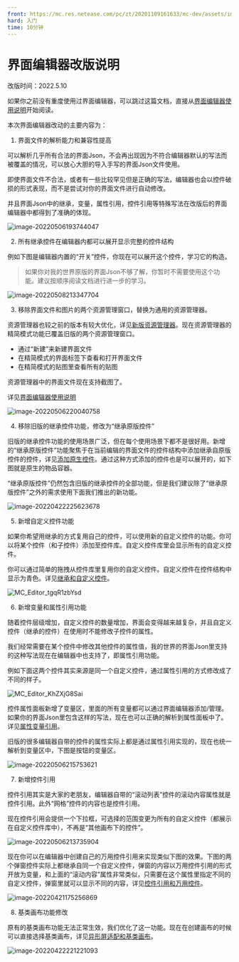 ```yaml
---
front: https://mc.res.netease.com/pc/zt/20201109161633/mc-dev/assets/img/ui_image004.29b265a4.png
hard: 入门
time: 10分钟
---
```

# 界面编辑器改版说明

改版时间：2022.5.10

如果你之前没有重度使用过界面编辑器，可以跳过这篇文档，直接从[界面编辑器使用说明](./1-界面编辑器使用说明.md)开始阅读。

本次界面编辑器改动的主要内容为：



1. 界面文件的解析能力和兼容性提高

可以解析几乎所有合法的界面Json，不会再出现因为不符合编辑器默认的写法而被覆盖的情况，可以放心大胆的导入手写的界面Json文件使用。

即使界面文件不合法，或者有一些比较罕见但是正确的写法，编辑器也会以控件破损的形式表现，而不是尝试对你的界面文件进行自动修改。

并且界面Json中的继承，变量，属性引用，控件引用等特殊写法在改版后的界面编辑器中都得到了准确的体现。

![image-20220506193744047](./images/image-20220506193744047.png)



2. 所有继承控件在编辑器内都可以展开显示完整的控件结构

例如下图是编辑器内置的“开关”控件，你现在可以展开这个控件，学习它的构造。

> 如果你对我的世界原版的界面Json不够了解，你暂时不需要使用这个功能。建议按顺序阅读文档进行进一步的学习。

![image-20220508213347704](./images/image-20220508213347704.png)



3. 移除界面文件和图片的两个资源管理窗口，替换为通用的资源管理器。

资源管理器也较之前的版本有较大优化，详见[新版资源管理器](../15-资源管理/2.5-资源管理器.md)。现在资源管理器的精简模式功能已覆盖旧版的两个资源管理窗口。

- 通过“新建”来新建界面文件
- 在精简模式的界面标签下查看和打开界面文件
- 在精简模式的贴图里查看所有的贴图

资源管理器中的界面文件现在支持截图了。

详见[界面编辑器使用说明](./1-界面编辑器使用说明.md#新建界面文件)

![image-20220506220040758](./images/image-20220506220040758.png)



4. 移除旧版的继承控件功能，修改为“继承原版控件”

旧版的继承控件功能的使用场景广泛，但在每个使用场景下都不是很好用。新增的“继承原版控件”功能聚焦于在当前编辑的界面文件的控件结构中添加继承自原版控件的控件，详见[添加原生控件](./18-添加原生控件.md)。通过这种方式添加的控件也是可以展开的，如下图就是原生的物品容器。

“继承原版控件”仍然包含旧版的继承控件的全部功能，但是我们建议除了“继承原版控件”之外的需求使用下面我们推出的新功能。

![image-20220422225623678](./images/image-20220422225623678.png)



5. 新增自定义控件功能

如果你希望用继承的方式复用自己的控件，可以使用新的自定义控件的功能。你可以将某个控件（和子控件）添加至控件库。自定义控件库里会显示所有的自定义控件。

你可以通过简单的拖拽从控件库里复用你的自定义控件。自定义控件在控件结构中显示为青色。详见[继承和自定义控件](./13-继承和自定义控件.md)。

![MC_Editor_tgqR1zbYsd](./images/MC_Editor_tgqR1zbYsd.gif)



6. 新增变量和属性引用功能

随着控件层级增加，自定义控件的数量增加，界面会变得越来越复杂，并且自定义控件（继承的控件）在使用时不能修改子控件的属性。

我们经常需要在某个控件中修改其他控件的属性值，我的世界的界面Json里支持的这种写法现在在编辑器中也支持了，即属性引用功能。

例如下面这两个控件其实来源是同一个自定义控件，通过属性引用的方式修改成了不同的样子。

![MC_Editor_KhZXjG8Sai](./images/MC_Editor_KhZXjG8Sai.gif)

控件属性面板新增了变量区，里面的所有变量都可以通过界面编辑器添加/管理。如果你的界面Json里包含这样的写法，现在也可以正确的解析到属性面板中了。详见[属性变量引用](./15-变量引用和万用控件.md#属性变量引用)。

旧版的很多编辑器自带的控件的属性实际上都是通过属性引用实现的，现在也统一解析到变量区中，下图是按钮的变量区。

![image-20220506215753621](./images/image-20220506215753621.png)



7. 新增控件引用

控件引用其实是大家的老朋友，编辑器自带的“滚动列表”控件的滚动内容属性就是控件引用。此外“网格”控件的内容也是控件引用。

现在控件引用会提供一个下拉框，可选择的范围变更为所有的自定义控件（都展示在自定义控件库中），不再是“其他画布下的控件”。

![image-20220506213735904](./images/image-20220506213735904.png)

现在你可以在编辑器中创建自己的万用控件引用来实现类似下图的效果。下图的两个弹窗控件实际上都继承自同一个自定义控件，弹窗的内容以万用控件引用的形式开放为变量，和上面的“滚动内容”属性非常类似，只需要在这个属性里指定不同的自定义控件，弹窗里就可以显示不同的内容，详见[控件引用和万用控件](./15-变量引用和万用控件.md#控件引用和万用控件)。

![image-20220421175256869](./images/image-20220421175256869.png)



8. 基类画布功能修改

原有的基类画布功能无法正常生效，我们优化了这一功能。现在在创建画布的时候可以直接选择基类画布，详见[异形屏适配和基类画布](./20-界面适配预览和方法.md#异形屏适配和基类画布)。

![image-20220422221221093](./images/image-20220422221221093.png)
